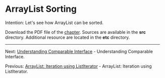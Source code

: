 # ArrayList Sorting

Intention: Let's see how ArrayList can be sorted.

Download the PDF file of the [chapter](chapter_7.pdf). Sources are available in the <b>src</b> directory. 
Additional resource are located in the <b>etc</b> directory.

<hr>

Next: [Understanding Comparable Interface](chapter_8.md "Understanding Comparable Interface") - 
Understanding Comparable Interface.

Previous: [ArrayList: Iteration using ListIterator](chapter_6.md "ArrayList: Iteration using ListIterator") - 
ArrayList: Iteration using ListIterator.